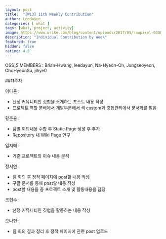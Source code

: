 ```yaml
---	
layout: post	
title:  "[W13] 11th Weekly Contribution"	
author: Leedayun
categories: [ what ]	
tags: [what, project, activity]
image: https://www.wrike.com/blog/content/uploads/2017/05/rawpixel-633847-unsplash.jpg
description: "Individual Contribution by Week"	
featured: true	
hidden: false	
rating: 4.5
---	
```


OSS_5 MEMBERS : Brian-Hwang, leedayun, Na-Hyeon-Oh, Jungseoyeon, ChoHyeonSu, jihye0

##11주차

이다윤 : 
- 선정 커뮤니티인 깃헙을 소개하는 포스트 내용 작성
- 프로젝트 역할 분배에서 개발부문에서 색 custom과 깃헙관리에서 문서화를 맡음

황준용 : 
- 팀별 회의내용 수합 후  Static Page 생성 후 추가
- Repository 내 Wiki Page 연구

임지혜 : 
- 기존 프로젝트의 이슈 내용 분석

정서연 : 
- 팀 회의 후 정적 페이지에 post할 내용 작성
- 구글 문서를 통해 post할 내용 작성
- post할 내용들 중 프로젝트 소개 및 활동내용을 담당

조현수 :
- 선정 커뮤니티인 깃헙을 활동하는 내용 작성

오나현 : 
- 팀 회의 결과 정리 후 정적 페이지에 관련 post 업로드
